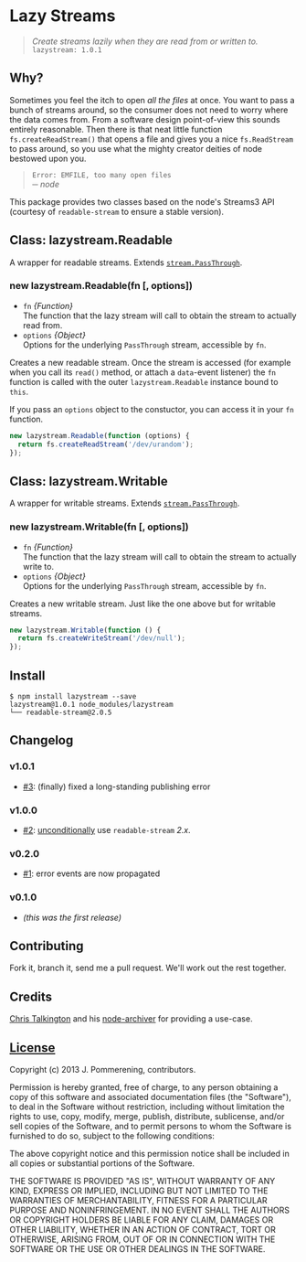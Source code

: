 # Lazy Streams

> *Create streams lazily when they are read from or written to.*  
> `lazystream: 1.0.1`  

## Why?

Sometimes you feel the itch to open *all the files* at once. You want to pass a bunch of streams around, so the consumer does not need to worry where the data comes from.
From a software design point-of-view this sounds entirely reasonable. Then there is that neat little function `fs.createReadStream()` that opens a file and gives you a nice `fs.ReadStream` to pass around, so you use what the mighty creator deities of node bestowed upon you.

> `Error: EMFILE, too many open files`  
> ─ *node*

This package provides two classes based on the node's Streams3 API (courtesy of `readable-stream` to ensure a stable version).

## Class: lazystream.Readable

A wrapper for readable streams. Extends [`stream.PassThrough`](http://nodejs.org/api/stream.html#stream_class_stream_passthrough).

### new lazystream.Readable(fn [, options])

* `fn` *{Function}*  
  The function that the lazy stream will call to obtain the stream to actually read from.
* `options` *{Object}*  
  Options for the underlying `PassThrough` stream, accessible by `fn`.

Creates a new readable stream. Once the stream is accessed (for example when you call its `read()` method, or attach a `data`-event listener) the `fn` function is called with the outer `lazystream.Readable` instance bound to `this`.

If you pass an `options` object to the constuctor, you can access it in your `fn` function.

```javascript
new lazystream.Readable(function (options) {
  return fs.createReadStream('/dev/urandom');
});
```

## Class: lazystream.Writable

A wrapper for writable streams. Extends [`stream.PassThrough`](http://nodejs.org/api/stream.html#stream_class_stream_passthrough).

### new lazystream.Writable(fn [, options])

* `fn` *{Function}*  
  The function that the lazy stream will call to obtain the stream to actually write to.
* `options` *{Object}*  
  Options for the underlying `PassThrough` stream, accessible by `fn`.

Creates a new writable stream. Just like the one above but for writable streams.

```javascript
new lazystream.Writable(function () {
  return fs.createWriteStream('/dev/null');
});
```

## Install

```console
$ npm install lazystream --save
lazystream@1.0.1 node_modules/lazystream
└── readable-stream@2.0.5
```

## Changelog

### v1.0.1

- [#3](https://github.com/jpommerening/node-lazystream/issues/3): (finally) fixed a long-standing publishing error

### v1.0.0

- [#2](https://github.com/jpommerening/node-lazystream/issues/2): [unconditionally](https://r.va.gg/2014/06/why-i-dont-use-nodes-core-stream-module.html) use `readable-stream` _2.x_.

### v0.2.0

- [#1](https://github.com/jpommerening/node-lazystream/pull/1): error events are now propagated

### v0.1.0

- _(this was the first release)_

## Contributing

Fork it, branch it, send me a pull request. We'll work out the rest together.

## Credits

[Chris Talkington](https://github.com/ctalkington) and his [node-archiver](https://github.com/ctalkington/node-archiver) for providing a use-case.

## [License](LICENSE)

Copyright (c) 2013 J. Pommerening, contributors.

Permission is hereby granted, free of charge, to any person
obtaining a copy of this software and associated documentation
files (the "Software"), to deal in the Software without
restriction, including without limitation the rights to use,
copy, modify, merge, publish, distribute, sublicense, and/or sell
copies of the Software, and to permit persons to whom the
Software is furnished to do so, subject to the following
conditions:

The above copyright notice and this permission notice shall be
included in all copies or substantial portions of the Software.

THE SOFTWARE IS PROVIDED "AS IS", WITHOUT WARRANTY OF ANY KIND,
EXPRESS OR IMPLIED, INCLUDING BUT NOT LIMITED TO THE WARRANTIES
OF MERCHANTABILITY, FITNESS FOR A PARTICULAR PURPOSE AND
NONINFRINGEMENT. IN NO EVENT SHALL THE AUTHORS OR COPYRIGHT
HOLDERS BE LIABLE FOR ANY CLAIM, DAMAGES OR OTHER LIABILITY,
WHETHER IN AN ACTION OF CONTRACT, TORT OR OTHERWISE, ARISING
FROM, OUT OF OR IN CONNECTION WITH THE SOFTWARE OR THE USE OR
OTHER DEALINGS IN THE SOFTWARE.

